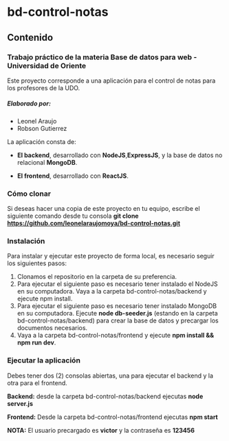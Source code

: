 # bd-control-notas

## Contenido

### Trabajo práctico de la materia Base de datos para web - Universidad de Oriente

Este proyecto corresponde a una aplicación para el control de notas para los profesores de la UDO.

##### Elaborado por:

- Leonel Araujo
- Robson Gutierrez

La aplicación consta de:
- ****El backend****, desarrollado con **NodeJS**,**ExpressJS**, y la base de datos no relacional **MongoDB**.

- ****El frontend****,  desarrollado con **ReactJS**. 

### Cómo clonar
Si deseas hacer una copia de este proyecto en tu equipo, escribe el siguiente comando desde tu consola ****git clone https://github.com/leonelaraujomoya/bd-control-notas.git****

### Instalación
Para instalar y ejecutar este proyecto de forma local, es necesario seguir los siguientes pasos:

1.  Clonamos el repositorio en la carpeta de su preferencia.
2.  Para ejecutar el siguiente paso es necesario tener instalado el NodeJS en su computadora. Vaya a la carpeta bd-control-notas/backend y ejecute npm install.
3. Para ejecutar el siguiente paso es necesario tener instalado MongoDB en su computadora. Ejecute ****node db-seeder.js**** (estando en la carpeta bd-control-notas/backend) para crear la base de datos y precargar los documentos necesarios.
4. Vaya a la carpeta bd-control-notas/frontend y ejecute ****npm install && npm run dev****.

### Ejecutar la aplicación
Debes tener dos (2) consolas abiertas, una para ejecutar el backend y la otra para el frontend.

****Backend:**** desde la carpeta bd-control-notas/backend ejecutas ****node server.js****

****Frontend:**** Desde la carpeta bd-control-notas/frontend ejecutas ****npm start****

****NOTA:**** El usuario precargado es ****victor**** y la contraseña es ****123456****
